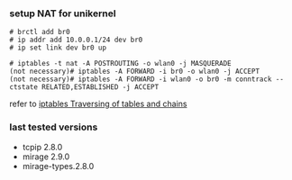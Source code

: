### setup NAT for unikernel
```
# brctl add br0
# ip addr add 10.0.0.1/24 dev br0
# ip set link dev br0 up

# iptables -t nat -A POSTROUTING -o wlan0 -j MASQUERADE
(not necessary)# iptables -A FORWARD -i br0 -o wlan0 -j ACCEPT
(not necessary)# iptables -A FORWARD -i wlan0 -o br0 -m conntrack --ctstate RELATED,ESTABLISHED -j ACCEPT
```
refer to [iptables Traversing of tables and chains](http://www.iptables.info/en/structure-of-iptables.html)

### last tested versions
* tcpip 2.8.0
* mirage 2.9.0
* mirage-types.2.8.0
